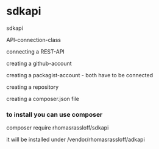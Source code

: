 # sdkapi

sdkapi

API-connection-class

connecting a REST-API

creating a github-account

creating a packagist-account - both have to be connected

creating a repository

creating a composer.json file

### to install you can use composer

  composer require rhomasrassloff/sdkapi
  

it will be installed under /vendor/rhomasrassloff/adkapi


